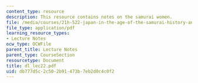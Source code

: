 ```yaml
---
content_type: resource
description: This resource contains notes on the samurai women.
file: /media/courses/21h-522-japan-in-the-age-of-the-samurai-history-and-film-fall-2006/db777d5c2c502b91473b7eb2d0c4c0f2_dl_lec22.pdf
file_type: application/pdf
learning_resource_types:
- Lecture Notes
ocw_type: OCWFile
parent_title: Lecture Notes
parent_type: CourseSection
resourcetype: Document
title: dl_lec22.pdf
uid: db777d5c-2c50-2b91-473b-7eb2d0c4c0f2
---
```

